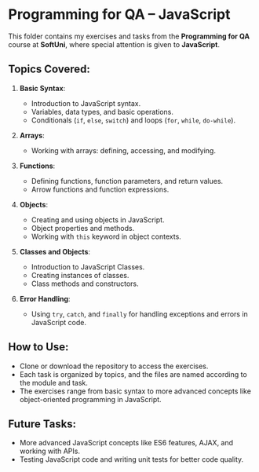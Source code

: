 # Programming for QA – JavaScript

This folder contains my exercises and tasks from the **Programming for QA** course at **SoftUni**, where special attention is given to **JavaScript**.

## Topics Covered:

1. **Basic Syntax**:
   - Introduction to JavaScript syntax.
   - Variables, data types, and basic operations.
   - Conditionals (`if`, `else`, `switch`) and loops (`for`, `while`, `do-while`).
   
2. **Arrays**:
   - Working with arrays: defining, accessing, and modifying.
  
3. **Functions**:
   - Defining functions, function parameters, and return values.
   - Arrow functions and function expressions.

4. **Objects**:
   - Creating and using objects in JavaScript.
   - Object properties and methods.
   - Working with `this` keyword in object contexts.

5. **Classes and Objects**:
   - Introduction to JavaScript Classes.
   - Creating instances of classes.
   - Class methods and constructors.

6. **Error Handling**:
   - Using `try`, `catch`, and `finally` for handling exceptions and errors in JavaScript code.

## How to Use:

- Clone or download the repository to access the exercises.
- Each task is organized by topics, and the files are named according to the module and task.
- The exercises range from basic syntax to more advanced concepts like object-oriented programming in JavaScript.
  
## Future Tasks:

- More advanced JavaScript concepts like ES6 features, AJAX, and working with APIs.
- Testing JavaScript code and writing unit tests for better code quality.
